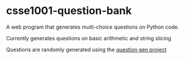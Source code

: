 # csse1001-question-bank
A web program that generates mutli-choice questions on Python code.

Currently generates questions on basic arithmetic and string slicing

Questions are randomly generated using the [question gen project](https://github.com/hobrien17/question-gen)
